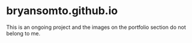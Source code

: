 # bryansomto.github.io
This is an ongoing project and the images on the portfolio section do not belong to me.
